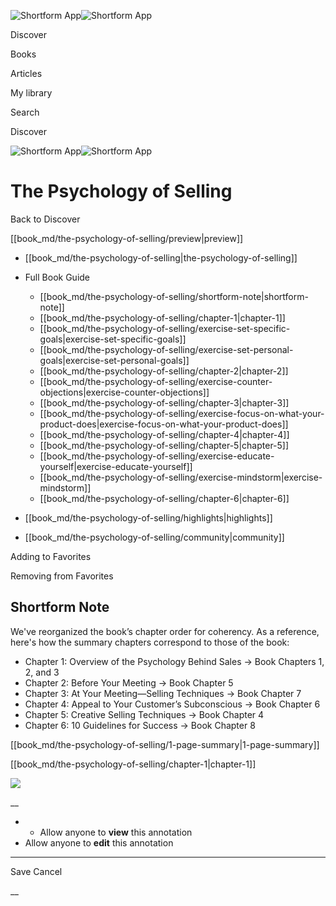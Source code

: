 ![Shortform App](/img/logo.36a2399e.svg)![Shortform App](/img/logo-dark.70c1b072.svg)

Discover

Books

Articles

My library

Search

Discover

![Shortform App](/img/logo.36a2399e.svg)![Shortform App](/img/logo-dark.70c1b072.svg)

# The Psychology of Selling

Back to Discover

[[book_md/the-psychology-of-selling/preview|preview]]

  * [[book_md/the-psychology-of-selling|the-psychology-of-selling]]
  * Full Book Guide

    * [[book_md/the-psychology-of-selling/shortform-note|shortform-note]]
    * [[book_md/the-psychology-of-selling/chapter-1|chapter-1]]
    * [[book_md/the-psychology-of-selling/exercise-set-specific-goals|exercise-set-specific-goals]]
    * [[book_md/the-psychology-of-selling/exercise-set-personal-goals|exercise-set-personal-goals]]
    * [[book_md/the-psychology-of-selling/chapter-2|chapter-2]]
    * [[book_md/the-psychology-of-selling/exercise-counter-objections|exercise-counter-objections]]
    * [[book_md/the-psychology-of-selling/chapter-3|chapter-3]]
    * [[book_md/the-psychology-of-selling/exercise-focus-on-what-your-product-does|exercise-focus-on-what-your-product-does]]
    * [[book_md/the-psychology-of-selling/chapter-4|chapter-4]]
    * [[book_md/the-psychology-of-selling/chapter-5|chapter-5]]
    * [[book_md/the-psychology-of-selling/exercise-educate-yourself|exercise-educate-yourself]]
    * [[book_md/the-psychology-of-selling/exercise-mindstorm|exercise-mindstorm]]
    * [[book_md/the-psychology-of-selling/chapter-6|chapter-6]]
  * [[book_md/the-psychology-of-selling/highlights|highlights]]
  * [[book_md/the-psychology-of-selling/community|community]]



Adding to Favorites 

Removing from Favorites 

## Shortform Note

We've reorganized the book’s chapter order for coherency. As a reference, here's how the summary chapters correspond to those of the book:

  * Chapter 1: Overview of the Psychology Behind Sales → Book Chapters 1, 2, and 3
  * Chapter 2: Before Your Meeting → Book Chapter 5
  * Chapter 3: At Your Meeting—Selling Techniques → Book Chapter 7
  * Chapter 4: Appeal to Your Customer’s Subconscious → Book Chapter 6
  * Chapter 5: Creative Selling Techniques → Book Chapter 4
  * Chapter 6: 10 Guidelines for Success → Book Chapter 8



[[book_md/the-psychology-of-selling/1-page-summary|1-page-summary]]

[[book_md/the-psychology-of-selling/chapter-1|chapter-1]]

![](https://bat.bing.com/action/0?ti=56018282&Ver=2&mid=103cc878-651f-4d68-a9c3-9e16d8adc6e7&sid=1711133063fa11eebdec89a8b8ae3bbc&vid=171147a063fa11eea7440fcfeb230d96&vids=0&msclkid=N&pi=0&lg=en-US&sw=800&sh=600&sc=24&nwd=1&tl=Shortform%20%7C%20Book&p=https%3A%2F%2Fwww.shortform.com%2Fapp%2Fbook%2Fthe-psychology-of-selling%2Fshortform-note&r=&lt=637&evt=pageLoad&sv=1&rn=258000)

__

  *   * Allow anyone to **view** this annotation
  * Allow anyone to **edit** this annotation



* * *

Save Cancel

__



